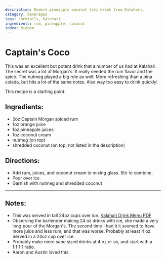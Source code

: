 ```yaml
---
description: Modern pineapple coconut tiki drink from Kalahari. 
category: beverages
tags: cocktails, kalahari
ingredients: rum, pineapple, coconut
index: hidden
---
```


# Captain's Coco 

This was an excellent but potent drink that a number of us had at Kalahari. The secret was a lot of Morgan's. It really needed the rum flavor and the spice. The nutmeg played a big role as well. More refreshing than a pina colada, but hits a lot of the same notes. Also way too easy to drink quickly!

This recipe is a starting point. 

## Ingredients:

- 2oz Captain Morgan spiced rum
- 1oz orange juice 
- 1oz pineapple juices
- 1oz coconut cream
- nutmeg (on top)
- shredded coconut (on top, not listed in the description)

## Directions:

- Add rum, juices, and coconut cream to mixing glass. Stir to combine.
- Pour over ice.
- Garnish with nutmeg and shredded coconut

* * *

## Notes: 

- This was served in tall 24oz cups over ice. [Kalahari Drink Menu PDF](https://www.kalahariresorts.com/media/lepayhnz/pa-cabana-drink-menu-115x11-050624_.pdf)
- Observing the bartender making 24 oz drinks with ice, she made a very long pour of the Morgan's. The second time I had it it seemed to have more juice and less rum, and that was worse. Probably at least 4 oz. Served in a 24oz cup over ice. 
- Probably make more sane sized drinks at 4 oz or so, and start with a 1:1:1:1 ratio. 
- Aaron and Austin loved this.
